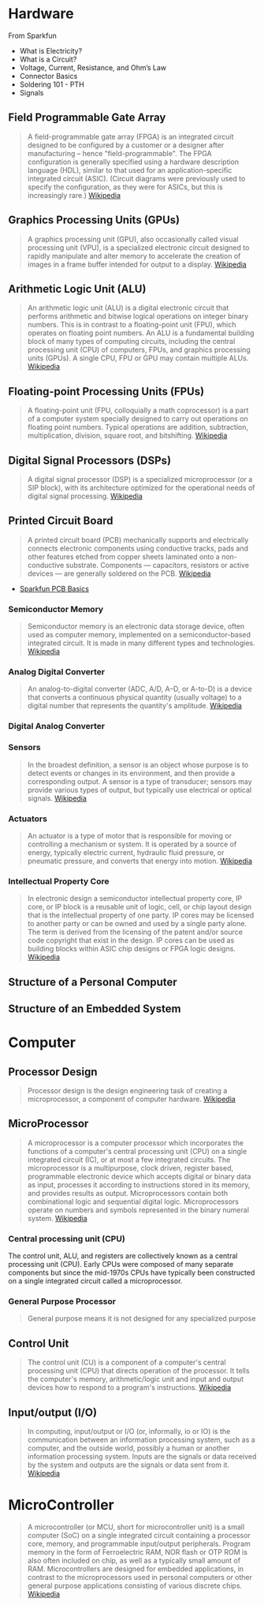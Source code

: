 # Hardware

From Sparkfun

- What is Electricity?
- What is a Circuit?
- Voltage, Current, Resistance, and Ohm’s Law
- Connector Basics
- Soldering 101 - PTH
- Signals



## Field Programmable Gate Array

> A field-programmable gate array (FPGA) is an integrated circuit designed to be configured by a customer or a designer after manufacturing – hence "field-programmable". The FPGA configuration is generally specified using a hardware description language (HDL), similar to that used for an application-specific integrated circuit (ASIC). (Circuit diagrams were previously used to specify the configuration, as they were for ASICs, but this is increasingly rare.) [Wikipedia](https://en.wikipedia.org/wiki/Field-programmable_gate_array)

## Graphics Processing Units (GPUs)

> A graphics processing unit (GPU), also occasionally called visual processing unit (VPU), is a specialized electronic circuit designed to rapidly manipulate and alter memory to accelerate the creation of images in a frame buffer intended for output to a display. [Wikipedia](https://en.wikipedia.org/wiki/Graphics_processing_unit)

## Arithmetic Logic Unit (ALU)

> An arithmetic logic unit (ALU) is a digital electronic circuit that performs arithmetic and bitwise logical operations on integer binary numbers. This is in contrast to a floating-point unit (FPU), which operates on floating point numbers. An ALU is a fundamental building block of many types of computing circuits, including the central processing unit (CPU) of computers, FPUs, and graphics processing units (GPUs). A single CPU, FPU or GPU may contain multiple ALUs. [Wikipedia](https://en.wikipedia.org/wiki/Arithmetic_logic_unit)

## Floating-point Processing Units (FPUs)

> A floating-point unit (FPU, colloquially a math coprocessor) is a part of a computer system specially designed to carry out operations on floating point numbers. Typical operations are addition, subtraction, multiplication, division, square root, and bitshifting. [Wikipedia](https://en.wikipedia.org/wiki/Floating-point_unit)

## Digital Signal Processors (DSPs)

> A digital signal processor (DSP) is a specialized microprocessor (or a SIP block), with its architecture optimized for the operational needs of digital signal processing. [Wikipedia](https://en.wikipedia.org/wiki/Digital_signal_processor)

## Printed Circuit Board

> A printed circuit board (PCB) mechanically supports and electrically connects electronic components using conductive tracks, pads and other features etched from copper sheets laminated onto a non-conductive substrate. Components — capacitors, resistors or active devices — are generally soldered on the PCB. [Wikipedia](https://en.wikipedia.org/wiki/Printed_circuit_board)

- [Sparkfun PCB Basics](https://learn.sparkfun.com/tutorials/pcb-basics)

### Semiconductor Memory

> Semiconductor memory is an electronic data storage device, often used as computer memory, implemented on a semiconductor-based integrated circuit. It is made in many different types and technologies. [Wikipedia](https://en.wikipedia.org/wiki/Semiconductor_memory)

### Analog Digital Converter

>  An analog-to-digital converter (ADC, A/D, A–D, or A-to-D) is a device that converts a continuous physical quantity (usually voltage) to a digital number that represents the quantity's amplitude. [Wikipedia](https://en.wikipedia.org/wiki/Analog-to-digital_converter)

### Digital Analog Converter



### Sensors

> In the broadest definition, a sensor is an object whose purpose is to detect events or changes in its environment, and then provide a corresponding output. A sensor is a type of transducer; sensors may provide various types of output, but typically use electrical or optical signals. [Wikipedia](https://en.wikipedia.org/wiki/Sensor)

### Actuators

> An actuator is a type of motor that is responsible for moving or controlling a mechanism or system. It is operated by a source of energy, typically electric current, hydraulic fluid pressure, or pneumatic pressure, and converts that energy into motion. [Wikipedia](https://en.wikipedia.org/wiki/Actuator)

### Intellectual Property Core

> In electronic design a semiconductor intellectual property core, IP core, or IP block is a reusable unit of logic, cell, or chip layout design that is the intellectual property of one party. IP cores may be licensed to another party or can be owned and used by a single party alone. The term is derived from the licensing of the patent and/or source code copyright that exist in the design. IP cores can be used as building blocks within ASIC chip designs or FPGA logic designs. [Wikipedia](https://en.wikipedia.org/wiki/Semiconductor_intellectual_property_core)

## Structure of a Personal Computer

## Structure of an Embedded System

# Computer

## Processor Design

> Processor design is the design engineering task of creating a microprocessor, a component of computer hardware. [Wikipedia](https://en.wikipedia.org/wiki/Processor_design)

## MicroProcessor

> A microprocessor is a computer processor which incorporates the functions of a computer's central processing unit (CPU) on a single integrated circuit (IC), or at most a few integrated circuits. The microprocessor is a multipurpose, clock driven, register based, programmable electronic device which accepts digital or binary data as input, processes it according to instructions stored in its memory, and provides results as output. Microprocessors contain both combinational logic and sequential digital logic. Microprocessors operate on numbers and symbols represented in the binary numeral system. [Wikipedia](https://en.wikipedia.org/wiki/Microprocessor)

### Central processing unit (CPU)
The control unit, ALU, and registers are collectively known as a central processing unit (CPU). Early CPUs were composed of many separate components but since the mid-1970s CPUs have typically been constructed on a single integrated circuit called a microprocessor.

### General Purpose Processor

> General purpose means it is not designed for any specialized purpose

## Control Unit

> The control unit (CU) is a component of a computer's central processing unit (CPU) that directs operation of the processor. It tells the computer's memory, arithmetic/logic unit and input and output devices how to respond to a program's instructions. [Wikipedia](https://en.wikipedia.org/wiki/Control_unit)

## Input/output (I/O)

> In computing, input/output or I/O (or, informally, io or IO) is the communication between an information processing system, such as a computer, and the outside world, possibly a human or another information processing system. Inputs are the signals or data received by the system and outputs are the signals or data sent from it. [Wikipedia](https://en.wikipedia.org/wiki/Input/output)


# MicroController

> A microcontroller (or MCU, short for microcontroller unit) is a small computer (SoC) on a single integrated circuit containing a processor core, memory, and programmable input/output peripherals. Program memory in the form of Ferroelectric RAM, NOR flash or OTP ROM is also often included on chip, as well as a typically small amount of RAM. Microcontrollers are designed for embedded applications, in contrast to the microprocessors used in personal computers or other general purpose applications consisting of various discrete chips. [Wikipedia](https://en.wikipedia.org/wiki/Microcontroller)